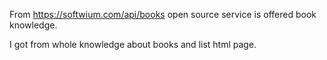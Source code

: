 From https://softwium.com/api/books 
open source service is offered book knowledge. 

I got from whole knowledge about books and list html page. 


